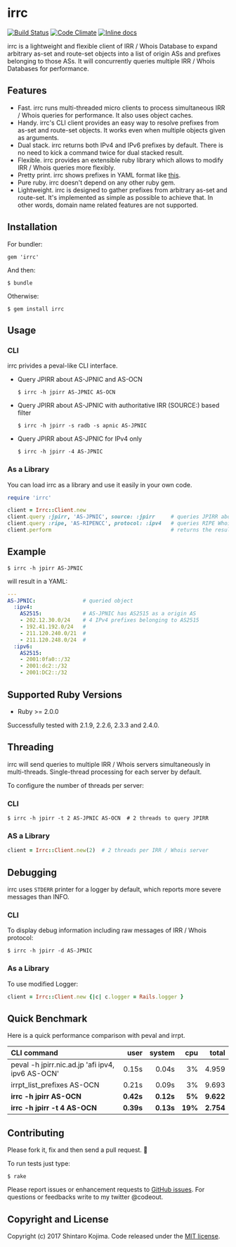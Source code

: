 # irrc

[![Build Status](https://travis-ci.org/codeout/irrc.svg)](https://travis-ci.org/codeout/irrc)
[![Code Climate](https://codeclimate.com/github/codeout/irrc.png)](https://codeclimate.com/github/codeout/irrc)
[![Inline docs](http://inch-ci.org/github/codeout/irrc.svg)](http://inch-ci.org/github/codeout/irrc)

irrc is a lightweight and flexible client of IRR / Whois Database to expand arbitrary as-set and route-set objects into a list of origin ASs and prefixes belonging to those ASs. It will concurrently queries multiple IRR / Whois Databases for performance.

## Features

* Fast. irrc runs multi-threaded micro clients to process simultaneous IRR / Whois queries for performance. It also uses object caches.
* Handy. irrc's CLI client provides an easy way to resolve prefixes from as-set and route-set objects. It works even when multiple objects given as arguments.
* Dual stack. irrc returns both IPv4 and IPv6 prefixes by default. There is no need to kick a command twice for dual stacked result.
* Flexible. irrc provides an extensible ruby library which allows to modify IRR / Whois queries more flexibly.
* Pretty print. irrc shows prefixes in YAML format like [this](#example).
* Pure ruby. irrc doesn't depend on any other ruby gem.
* Lightweight. irrc is designed to gather prefixes from arbitrary as-set and route-set. It's implemented as simple as possible to achieve that. In other words, domain name related features are not supported.


## Installation

For bundler:

    gem 'irrc'

And then:

    $ bundle

Otherwise:

    $ gem install irrc


## Usage

### CLI

irrc privides a peval-like CLI interface.

* Query JPIRR about AS-JPNIC and AS-OCN

    ```shell
    $ irrc -h jpirr AS-JPNIC AS-OCN
    ```

* Query JPIRR about AS-JPNIC with authoritative IRR (SOURCE:) based filter

    ```shell
    $ irrc -h jpirr -s radb -s apnic AS-JPNIC
    ```

* Query JPIRR about AS-JPNIC for IPv4 only

    ```shell
    $ irrc -h jpirr -4 AS-JPNIC
    ```

### As a Library

You can load irrc as a library and use it easily in your own code.

```ruby
require 'irrc'

client = Irrc::Client.new
client.query :jpirr, 'AS-JPNIC', source: :jpirr     # queries JPIRR about AS-JPNIC with a SOURCE: filter
client.query :ripe, 'AS-RIPENCC', protocol: :ipv4   # queries RIPE Whoisd about AS-RIPENCC for IPv4 only
client.perform                                      # returns the results in a Hash
```


## Example

```shell
$ irrc -h jpirr AS-JPNIC
```

will result in a YAML:

```yaml
---
AS-JPNIC:               # queried object
  :ipv4:
    AS2515:             # AS-JPNIC has AS2515 as a origin AS
    - 202.12.30.0/24    # 4 IPv4 prefixes belonging to AS2515
    - 192.41.192.0/24   #
    - 211.120.240.0/21  #
    - 211.120.248.0/24  #
  :ipv6:
    AS2515:
    - 2001:0fa0::/32
    - 2001:dc2::/32
    - 2001:DC2::/32
```


## Supported Ruby Versions

* Ruby >= 2.0.0

Successfully tested with 2.1.9, 2.2.6, 2.3.3 and 2.4.0.


## Threading

irrc will send queries to multiple IRR / Whois servers simultaneously in multi-threads. Single-thread processing for each server by default.

To configure the number of threads per server:

### CLI

```shell
$ irrc -h jpirr -t 2 AS-JPNIC AS-OCN  # 2 threads to query JPIRR
```

### AS a Library

```ruby
client = Irrc::Client.new(2)  # 2 threads per IRR / Whois server
```


## Debugging

irrc uses ```STDERR``` printer for a logger by default, which reports more severe messages than INFO.

### CLI

To display debug information including raw messages of IRR / Whois protocol:

```shell
$ irrc -h jpirr -d AS-JPNIC
```

### As a Library

To use modified Logger:

```ruby
client = Irrc::Client.new {|c| c.logger = Rails.logger }
```


## Quick Benchmark

Here is a quick performance comparison with peval and irrpt.

| CLI command                                      |      user |     system |     cpu |      total |
| :----------------------------------------------- | --------: | ---------: | ------: | ---------: |
| peval -h jpirr.nic.ad.jp 'afi ipv4, ipv6 AS-OCN' |     0.15s |      0.04s |      3% |      4.959 |
| irrpt_list_prefixes AS-OCN                       |     0.21s |      0.09s |      3% |      9.693 |
| **irrc -h jpirr AS-OCN**                         | **0.42s** |  **0.12s** |  **5%** |  **9.622** |
| **irrc -h jpirr -t 4 AS-OCN**                    | **0.39s** |  **0.13s** | **19%** |  **2.754** |


## Contributing

Please fork it, fix and then send a pull request. :tada:

To run tests just type:

```shell
$ rake
```

Please report issues or enhancement requests to [GitHub issues](https://github.com/codeout/irrc/issues).
For questions or feedbacks write to my twitter @codeout.


## Copyright and License

Copyright (c) 2017 Shintaro Kojima. Code released under the [MIT license](LICENSE).
